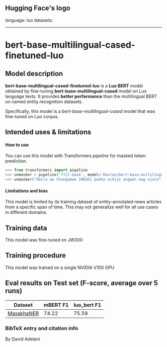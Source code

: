 Hugging Face's logo
---
language: luo
datasets:

---
# bert-base-multilingual-cased-finetuned-luo
## Model description
**bert-base-multilingual-cased-finetuned-luo** is a **Luo BERT** model obtained by fine-tuning **bert-base-multilingual-cased** model on Luo language texts.  It provides **better performance** than the multilingual BERT on named entity recognition datasets.  

Specifically, this model is a *bert-base-multilingual-cased* model that was fine-tuned on Luo corpus. 
## Intended uses & limitations
#### How to use
You can use this model with Transformers *pipeline* for masked token prediction.
```python
>>> from transformers import pipeline
>>> unmasker = pipeline('fill-mask', model='Davlan/bert-base-multilingual-cased-finetuned-luo')
>>> unmasker("Obila ma Changamwe [MASK] pedho achije angwen mag njore")

```
#### Limitations and bias
This model is limited by its training dataset of entity-annotated news articles from a specific span of time. This may not generalize well for all use cases in different domains. 
## Training data
This model was fine-tuned on JW300

## Training procedure
This model was trained on a single NVIDIA V100 GPU

## Eval results on Test set (F-score, average over 5 runs)
Dataset| mBERT F1 | luo_bert F1
-|-|-
[MasakhaNER](https://github.com/masakhane-io/masakhane-ner) | 74.22 | 75.59

### BibTeX entry and citation info
By David Adelani
```

```


